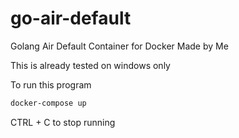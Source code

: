 # go-air-default
Golang Air Default Container for Docker Made by Me

This is already tested on windows only

To run this program
```bash
docker-compose up
```

CTRL + C to stop running
